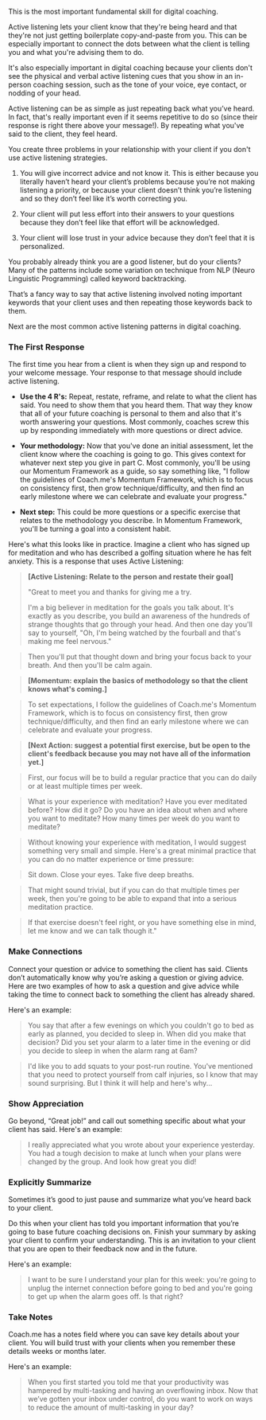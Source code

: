 This is the most important fundamental skill for digital coaching.

Active listening lets your client know that they're being heard and that they're not just getting boilerplate copy-and-paste from you. This can be especially important to connect the dots between what the client is telling you and what you're advising them to do.

It's also especially important in digital coaching because your clients don't see the physical and verbal active listening cues that you show in an in-person coaching session, such as the tone of your voice, eye contact, or nodding of your head. 

Active listening can be as simple as just repeating back what you’ve heard. In fact, that's really important even if it seems repetitive to do so (since their response is right there above your message!). By repeating what you've said to the client, they feel heard.

You create three problems in your relationship with your client if you don't use active listening strategies. 

1. You will give incorrect advice and not know it. This is either because you literally haven’t heard your client’s problems because you’re not making listening a priority, or because your client doesn’t think you’re listening and so they don’t feel like it’s worth correcting you.

2. Your client will put less effort into their answers to your questions because they don’t feel like that effort will be acknowledged.

3. Your client will lose trust in your advice because they don’t feel that it is personalized.

You probably already think you are a good listener, but do your clients? Many of the patterns include some variation on technique from NLP  (Neuro Linguistic Programming) called keyword backtracking.

That’s a fancy way to say that active listening involved noting important keywords that your client uses and then repeating those keywords back to them.

Next are the most common active listening patterns in digital coaching.

### The First Response

The first time you hear from a client is when they sign up and respond to your welcome message. Your response to that message should include active listening.

* **Use the 4 R's:** Repeat, restate, reframe, and relate to what the client has said. You need to show them that you heard them. That way they know that all of your future coaching is personal to them and also that it's worth answering your questions. Most commonly, coaches screw this up by responding immediately with more questions or direct advice.

* **Your methodology:** Now that you've done an initial assessment, let the client know where the coaching is going to go. This gives context for whatever next step you give in part C. Most commonly, you'll be using our Momentum Framework as a guide, so say something like, "I follow the guidelines of Coach.me's Momentum Framework, which is to focus on consistency first, then grow technique/difficulty, and then find an early milestone where we can celebrate and evaluate your progress."

* **Next step:** This could be more questions or a specific exercise that relates to the methodology you describe. In Momentum Framework, you'll be turning a goal into a consistent habit.

Here's what this looks like in practice. Imagine a client who has signed up for meditation and who has described a golfing situation where he has felt anxiety. This is a response that uses Active Listening:

>**[Active Listening: Relate to the person and restate their goal]**
>
>"Great to meet you and thanks for giving me a try.
>
>I'm a big believer in meditation for the goals you talk about. It's exactly as you describe, you build an awareness of the hundreds of strange thoughts that go through your head. And then one day you'll say to yourself, "Oh, I'm being watched by the fourball and that's making me feel nervous."  

>Then you'll put that thought down and bring your focus back to your breath. And then you'll be calm again.

>**[Momentum: explain the basics of methodology so that the client knows what's coming.]**

>To set expectations, I follow the guidelines of Coach.me's Momentum Framework, which is to focus on consistency first, then grow technique/difficulty, and then find an early milestone where we can celebrate and evaluate your progress.

>**[Next Action: suggest a potential first exercise, but be open to the client's feedback because you may not have all of the information yet.]**

>First, our focus will be to build a regular practice that you can do daily or at least multiple times per week.

>What is your experience with meditation? Have you ever meditated before? How did it go? Do you have an idea about when and where you want to meditate? How many times per week do you want to meditate?

>Without knowing your experience with meditation, I would suggest something very small and simple. Here's a great minimal practice that you can do no matter experience or time pressure:

>Sit down. Close your eyes. Take five deep breaths.

>That might sound trivial, but if you can do that multiple times per week, then you're going to be able to expand that into a serious meditation practice.

>If that exercise doesn't feel right, or you have something else in mind, let me know and we can talk though it."

### Make Connections

Connect your question or advice to something the client has said. Clients don’t automatically know why you’re asking a question or giving advice. Here are two examples of how to ask a question and give advice while taking the time to connect back to something the client has already shared.

Here's an example:

>You say that after a few evenings on which you couldn't go to bed as early as planned, you decided to sleep in. When did you make that decision? Did you set your alarm to a later time in the evening or did you decide to sleep in when the alarm rang at 6am?

>I'd like you to add squats to your post-run routine. You've mentioned that you need to protect yourself from calf injuries, so I know that may sound surprising.  But I think it will help and here's why...

### Show Appreciation

Go beyond, “Great job!” and call out something specific about what your client has said. Here's an example:

>I really appreciated what you wrote about your experience yesterday. You had a tough decision to make at lunch when your plans were changed by the group. And look how great you did!

### Explicitly Summarize

Sometimes it’s good to just pause and summarize what you’ve heard back to your client. 

Do this when your client has told you important information that you’re going to base future coaching decisions on. Finish your summary by asking your client to confirm your understanding. This is an invitation to your client that you are open to their feedback now and in the future. 

Here's an example:

>I want to be sure I understand your plan for this week: you're going to unplug the internet connection before going to bed and you're going to get up when the alarm goes off. Is that right?

### Take Notes

Coach.me has a notes field where you can save key details about your client. You will build trust with your clients when you remember these details weeks or months later.

Here's an example: 

>When you first started you told me that your productivity was hampered by multi-tasking and having an overflowing inbox. Now that we’ve gotten your inbox under control, do you want to work on ways to reduce the amount of multi-tasking in your day?
